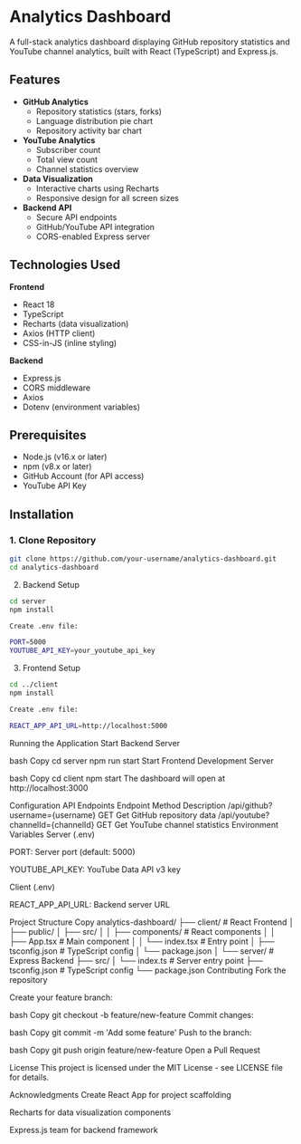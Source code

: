 # Analytics Dashboard

A full-stack analytics dashboard displaying GitHub repository statistics and YouTube channel analytics, built with React (TypeScript) and Express.js.

## Features

- **GitHub Analytics**
  - Repository statistics (stars, forks)
  - Language distribution pie chart
  - Repository activity bar chart
- **YouTube Analytics**
  - Subscriber count
  - Total view count
  - Channel statistics overview
- **Data Visualization**
  - Interactive charts using Recharts
  - Responsive design for all screen sizes
- **Backend API**
  - Secure API endpoints
  - GitHub/YouTube API integration
  - CORS-enabled Express server

## Technologies Used

**Frontend**

- React 18
- TypeScript
- Recharts (data visualization)
- Axios (HTTP client)
- CSS-in-JS (inline styling)

**Backend**

- Express.js
- CORS middleware
- Axios
- Dotenv (environment variables)

## Prerequisites

- Node.js (v16.x or later)
- npm (v8.x or later)
- GitHub Account (for API access)
- YouTube API Key

## Installation

### 1. Clone Repository

```bash
git clone https://github.com/your-username/analytics-dashboard.git
cd analytics-dashboard
```

2. Backend Setup

```bash
cd server
npm install

Create .env file:

PORT=5000
YOUTUBE_API_KEY=your_youtube_api_key
```

3. Frontend Setup

```bash
cd ../client
npm install

Create .env file:

REACT_APP_API_URL=http://localhost:5000
```

Running the Application
Start Backend Server

bash
Copy
cd server
npm run start
Start Frontend Development Server

bash
Copy
cd client
npm start
The dashboard will open at http://localhost:3000

Configuration
API Endpoints
Endpoint Method Description
/api/github?username={username} GET Get GitHub repository data
/api/youtube?channelId={channelId} GET Get YouTube channel statistics
Environment Variables
Server (.env)

PORT: Server port (default: 5000)

YOUTUBE_API_KEY: YouTube Data API v3 key

Client (.env)

REACT_APP_API_URL: Backend server URL

Project Structure
Copy
analytics-dashboard/
├── client/ # React Frontend
│ ├── public/
│ ├── src/
│ │ ├── components/ # React components
│ │ ├── App.tsx # Main component
│ │ └── index.tsx # Entry point
│ ├── tsconfig.json # TypeScript config
│ └── package.json
│
└── server/ # Express Backend
├── src/
│ └── index.ts # Server entry point
├── tsconfig.json # TypeScript config
└── package.json
Contributing
Fork the repository

Create your feature branch:

bash
Copy
git checkout -b feature/new-feature
Commit changes:

bash
Copy
git commit -m 'Add some feature'
Push to the branch:

bash
Copy
git push origin feature/new-feature
Open a Pull Request

License
This project is licensed under the MIT License - see LICENSE file for details.

Acknowledgments
Create React App for project scaffolding

Recharts for data visualization components

Express.js team for backend framework

